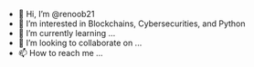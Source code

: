 - 👋 Hi, I’m @renoob21
- 👀 I’m interested in Blockchains, Cybersecurities, and Python
- 🌱 I’m currently learning ...
- 💞️ I’m looking to collaborate on ...
- 📫 How to reach me ...

<!---
renoob21/renoob21 is a ✨ special ✨ repository because its `README.md` (this file) appears on your GitHub profile.
You can click the Preview link to take a look at your changes.
--->
